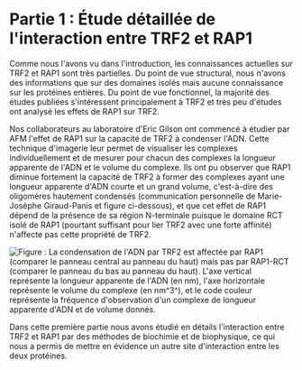 # Partie 1 : Étude détaillée de l'interaction entre TRF2 et RAP1

Comme nous l'avons vu dans l'introduction, les connaissances actuelles sur TRF2
et RAP1 sont très partielles. Du point de vue structural, nous n'avons des
informations que sur des domaines isolés mais aucune connaissance sur les
protéines entières. Du point de vue fonctionnel, la majorité des études publiées
s'intéressent principalement à TRF2 et très peu d'études ont analysé les effets
de RAP1 sur TRF2.

Nos collaborateurs au laboratoire d'Eric Gilson ont commencé à étudier par AFM
l'effet de RAP1 sur la capacité de TRF2 à condenser l'ADN. Cette technique
d'imagerie leur permet de visualiser les complexes individuellement et de
mesurer pour chacun des complexes la longueur apparente de l'ADN et le volume du
complexe. Ils ont pu observer que RAP1 diminue fortement la capacité de TRF2
à former des complexes ayant une longueur apparente d'ADN courte et un grand
volume, c'est-à-dire des oligomères hautement condensés (communication
personnelle de Marie-Josèphe Giraud-Panis et figure ci-dessous), et que cet
effet de RAP1 dépend de la présence de sa région N-terminale puisque le domaine
RCT isolé de RAP1 (pourtant suffisant pour lier TRF2 avec une forte affinité)
n'affecte pas cette propriété de TRF2.

![Figure : La condensation de l'ADN par TRF2 est affectée par RAP1 (comparer le panneau central au panneau du haut) mais pas par RAP1-RCT (comparer le panneau du bas au panneau du haut). L'axe vertical représente la longueur apparente de l'ADN (en nm), l'axe horizontale représente le volume du complexe (en nm^3^), et le code couleur représente la fréquence d'observation d'un complexe de longueur apparente d'ADN et de volume donnés.](partie-1/figures/condensation-adn-trf2-rap1-rct.png)

Dans cette première partie nous avons étudié en détails l'interaction entre TRF2
et RAP1 par des méthodes de biochimie et de biophysique, ce qui nous a permis de
mettre en évidence un autre site d'interaction entre les deux protéines.

